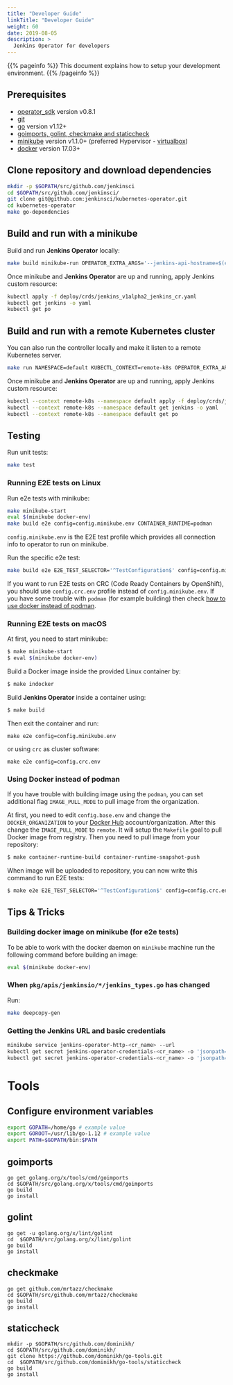 ```yaml
---
title: "Developer Guide"
linkTitle: "Developer Guide"
weight: 60
date: 2019-08-05
description: >
  Jenkins Operator for developers
---
```


{{% pageinfo %}}
This document explains how to setup your development environment.
{{% /pageinfo %}}

## Prerequisites

- [operator_sdk][operator_sdk] version v0.8.1
- [git][git_tool]
- [go][go_tool] version v1.12+
- [goimports, golint, checkmake and staticcheck][install_dev_tools]
- [minikube][minikube] version v1.1.0+ (preferred Hypervisor - [virtualbox][virtualbox])
- [docker][docker_tool] version 17.03+

## Clone repository and download dependencies

```bash
mkdir -p $GOPATH/src/github.com/jenkinsci
cd $GOPATH/src/github.com/jenkinsci/
git clone git@github.com:jenkinsci/kubernetes-operator.git
cd kubernetes-operator
make go-dependencies
```

## Build and run with a minikube

Build and run **Jenkins Operator** locally:

```bash
make build minikube-run OPERATOR_EXTRA_ARGS='--jenkins-api-hostname=$(eval minikube ip) --jenkins-api-use-nodeport=true'
```

Once minikube and **Jenkins Operator** are up and running, apply Jenkins custom resource:

```bash
kubectl apply -f deploy/crds/jenkins_v1alpha2_jenkins_cr.yaml
kubectl get jenkins -o yaml
kubectl get po
```

## Build and run with a remote Kubernetes cluster

You can also run the controller locally and make it listen to a remote Kubernetes server.

```bash
make run NAMESPACE=default KUBECTL_CONTEXT=remote-k8s OPERATOR_EXTRA_ARGS='--kubeconfig ~/.kube/config'
```

Once minikube and **Jenkins Operator** are up and running, apply Jenkins custom resource:

```bash
kubectl --context remote-k8s --namespace default apply -f deploy/crds/jenkins_v1alpha2_jenkins_cr.yaml
kubectl --context remote-k8s --namespace default get jenkins -o yaml
kubectl --context remote-k8s --namespace default get po
```

## Testing

Run unit tests:

```bash
make test
```

### Running E2E tests on Linux

Run e2e tests with minikube:

```bash
make minikube-start
eval $(minikube docker-env)
make build e2e config=config.minikube.env CONTAINER_RUNTIME=podman
```

`config.minikube.env` is the E2E test profile which provides all connection info to operator to run on minikube.

Run the specific e2e test:

```bash
make build e2e E2E_TEST_SELECTOR='^TestConfiguration$' config=config.minikube.env CONTAINER_RUNTIME=podman
```

If you want to run E2E tests on CRC (Code Ready Containers by OpenShift), you should use `config.crc.env` profile instead of `config.minikube.env`.
If you have some trouble with `podman` (for example building) then check [how to use docker instead of podman](#using-docker-instead-of-podman).


### Running E2E tests on macOS

At first, you need to start minikube:
```bash
$ make minikube-start
$ eval $(minikube docker-env) 
```

Build a Docker image inside the provided Linux container by:
```bash
$ make indocker
```

Build **Jenkins Operator** inside a container using:


```bash
$ make build
```

Then exit the container and run:
```
make e2e config=config.minikube.env
```

or using `crc` as cluster software:
```
make e2e config=config.crc.env
```

### Using Docker instead of podman

If you have trouble with building image using the `podman`, you can set additional flag `IMAGE_PULL_MODE` to pull image from the organization.

At first, you need to edit `config.base.env` and change the `DOCKER_ORGANIZATION` to your [Docker Hub](https://hub.docker.com/) account/organization.
After this change the `IMAGE_PULL_MODE` to `remote`. It will setup the `Makefile` goal to pull Docker image from registry. 
Then you need to pull image from your repository:

```bash
$ make container-runtime-build container-runtime-snapshot-push
```

When image will be uploaded to repository, you can now write this command to run E2E tests:

```bash
$ make e2e E2E_TEST_SELECTOR='^TestConfiguration$' config=config.crc.env
```

## Tips & Tricks

### Building docker image on minikube (for e2e tests)

To be able to work with the docker daemon on `minikube` machine run the following command before building an image:

```bash
eval $(minikube docker-env)
```

### When `pkg/apis/jenkinsio/*/jenkins_types.go` has changed

Run:

```bash
make deepcopy-gen
```

### Getting the Jenkins URL and basic credentials

```bash
minikube service jenkins-operator-http-<cr_name> --url
kubectl get secret jenkins-operator-credentials-<cr_name> -o 'jsonpath={.data.user}' | base64 -d
kubectl get secret jenkins-operator-credentials-<cr_name> -o 'jsonpath={.data.password}' | base64 -d
```

# Tools

## Configure environment variables

```bash
export GOPATH=/home/go # example value
export GOROOT=/usr/lib/go-1.12 # example value
export PATH=$GOPATH/bin:$PATH
```

## goimports

```
go get golang.org/x/tools/cmd/goimports
cd $GOPATH/src/golang.org/x/tools/cmd/goimports
go build
go install
```

## golint

```
go get -u golang.org/x/lint/golint
cd  $GOPATH/src/golang.org/x/lint/golint
go build
go install
```

## checkmake
```
go get github.com/mrtazz/checkmake
cd $GOPATH/src/github.com/mrtazz/checkmake
go build
go install
```

## staticcheck

```
mkdir -p $GOPATH/src/github.com/dominikh/
cd $GOPATH/src/github.com/dominikh/
git clone https://github.com/dominikh/go-tools.git
cd  $GOPATH/src/github.com/dominikh/go-tools/staticcheck
go build
go install
```


[dep_tool]:https://golang.github.io/dep/docs/installation.html
[git_tool]:https://git-scm.com/downloads
[go_tool]:https://golang.org/dl/
[operator_sdk]:https://github.com/operator-framework/operator-sdk
[fork_guide]:https://help.github.com/articles/fork-a-repo/
[docker_tool]:https://docs.docker.com/install/
[kubectl_tool]:https://kubernetes.io/docs/tasks/tools/install-kubectl/
[minikube]:https://kubernetes.io/docs/tasks/tools/install-minikube/
[virtualbox]:https://www.virtualbox.org/wiki/Downloads
[jenkins-operator]:../README.md
[install_dev_tools]:install_dev_tools.md

